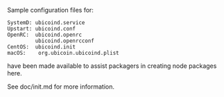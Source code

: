Sample configuration files for:
```
SystemD: ubicoind.service
Upstart: ubicoind.conf
OpenRC:  ubicoind.openrc
         ubicoind.openrcconf
CentOS:  ubicoind.init
macOS:    org.ubicoin.ubicoind.plist
```
have been made available to assist packagers in creating node packages here.

See doc/init.md for more information.
